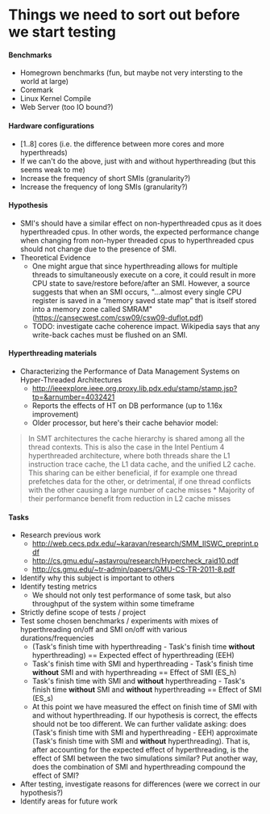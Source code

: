 Things we need to sort out before we start testing
==================================================

#### Benchmarks
  + Homegrown benchmarks (fun, but maybe not very intersting to the world at
    large)
  + Coremark
  + Linux Kernel Compile
  + Web Server (too IO bound?)

#### Hardware configurations
  + [1..8] cores (i.e. the difference between more cores and more hyperthreads)
  + If we can't do the above, just with and without hyperthreading (but this
    seems weak to me)
  + Increase the frequency of short SMIs (granularity?)
  + Increase the frequency of long SMIs (granularity?)

#### Hypothesis
  + SMI's should have a similar effect on non-hyperthreaded cpus as it does hyperthreaded cpus.  In other words, 
    the expected performance change when changing from non-hyper threaded cpus to hyperthreaded cpus should 
    not change due to the presence of SMI.
  + Theoretical Evidence 
    * One might argue that since hyperthreading allows for multiple threads to simultaneously execute on a core, it could result in more CPU state to save/restore before/after an SMI. However, a source suggests that when an SMI occurs, "...almost every single CPU register is saved in a “memory saved state map” that is itself stored into a memory zone called SMRAM" (https://cansecwest.com/csw09/csw09-duflot.pdf)
    * TODO: investigate cache coherence impact. Wikipedia says that any write-back caches must be flushed on an SMI. 

#### Hyperthreading materials
  + Characterizing the Performance of Data Management Systems on Hyper-Threaded Architectures 
    * http://ieeexplore.ieee.org.proxy.lib.pdx.edu/stamp/stamp.jsp?tp=&arnumber=4032421
    * Reports the effects of HT on DB performance (up to 1.16x improvement) 
    * Older processor, but here's their cache behavior model: 
> In SMT architectures the cache
> hierarchy is shared among all the thread contexts. This
> is also the case in the Intel Pentium 4 hyperthreaded
> architecture, where both threads share the L1
> instruction trace cache, the L1 data cache, and the
> unified L2 cache. This sharing can be either beneficial,
> if for example one thread prefetches data for the other,
> or detrimental, if one thread conflicts with the other
> causing a large number of cache misses
    * Majority of their performance benefit from reduction in L2 cache misses 

#### Tasks
  + Research previous work
    * http://web.cecs.pdx.edu/~karavan/research/SMM_IISWC_preprint.pdf
    * http://cs.gmu.edu/~astavrou/research/Hypercheck_raid10.pdf
    * http://cs.gmu.edu/~tr-admin/papers/GMU-CS-TR-2011-8.pdf
  + Identify why this subject is important to others  
  + Identify testing metrics 
    * We should not only test performance of some task, but also throughput of the system within some timeframe 
  + Strictly define scope of tests / project 
  + Test some chosen benchmarks / experiments with mixes of hyperthreading on/off and SMI on/off with various durations/frequencies 
    * (Task's finish time with hyperthreading - Task's finish time **without** hyperthreading) == Expected effect of hyperthreading (EEH)
    * Task's finish time with SMI and hyperthreading - Task's finish time **without** SMI and with hyperthreading == Effect of SMI (ES_h)
    * Task's finish time with SMI and **without** hyperthreading - Task's finish time **without** SMI and **without** hyperthreading == Effect of SMI (ES_s)
    * At this point we have measured the effect on finish time of SMI with and without hyperthreading. If our hypothesis is correct, the effects should not be too different. We can further validate asking: does (Task's finish time with SMI and hyperthreading - EEH) approximate (Task's finish time with SMI and **without** hyperthreading). That is, after accounting for the expected effect of hyperthreading, is the effect of SMI between the two simulations similar? Put another way, does the combination of SMI and hyperthreading compound the effect of SMI? 
  + After testing, investigate reasons for differences (were we correct in our hypothesis?) 
  + Identify areas for future work 
  
  

